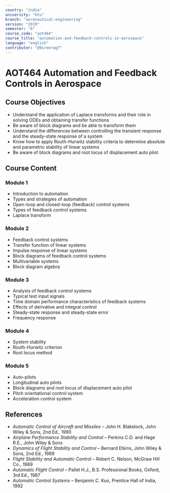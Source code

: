 ```yaml
---
country: "india"
university: "ktu"
branch: "aeronautical-engineering"
version: "2019"
semester: "8"
course_code: "aot464"
course_title: "automation-and-feedback-controls-in-aerospace"
language: "english"
contributor: "@9sreerag7"
---
```


# AOT464 Automation and Feedback Controls in Aerospace

## Course Objectives

- Understand the application of Laplace transforms and their role in solving ODEs and obtaining transfer functions  
- Be aware of block diagrams and be able to transform them  
- Understand the differences between controlling the transient response and the steady-state response of a system  
- Know how to apply Routh-Hurwitz stability criteria to determine absolute and parametric stability of linear systems  
- Be aware of block diagrams and root locus of displacement auto pilot  

## Course Content

### Module 1

- Introduction to automation  
- Types and strategies of automation  
- Open-loop and closed-loop (feedback) control systems  
- Types of feedback control systems  
- Laplace transform  

### Module 2

- Feedback control systems  
- Transfer function of linear systems  
- Impulse response of linear systems  
- Block diagrams of feedback control systems  
- Multivariable systems  
- Block diagram algebra  

### Module 3

- Analysis of feedback control systems  
- Typical test input signals  
- Time domain performance characteristics of feedback systems  
- Effects of derivative and integral control  
- Steady-state response and steady-state error  
- Frequency response  

### Module 4

- System stability  
- Routh-Hurwitz criterion  
- Root locus method  

### Module 5

- Auto-pilots  
- Longitudinal auto pilots  
- Block diagrams and root locus of displacement auto pilot  
- Pitch orientational control system  
- Acceleration control system  

## References

- *Automatic Control of Aircraft and Missiles* – John H. Blakelock, John Wiley & Sons, 2nd Ed., 1990  
- *Airplane Performance Stability and Control* – Perkins C.D. and Hage R.E., John Wiley & Sons  
- *Dynamics of Flight Stability and Control* – Bernard Etkins, John Wiley & Sons, 2nd Ed., 1989  
- *Flight Stability and Automatic Control* – Robert C. Nelson, McGraw Hill Co., 1989  
- *Automatic Flight Control* – Pallet H.J., B.S. Professional Books, Oxford, 3rd Ed., 1987  
- *Automatic Control Systems* – Benjamin C. Kuo, Prentice Hall of India, 1992  

